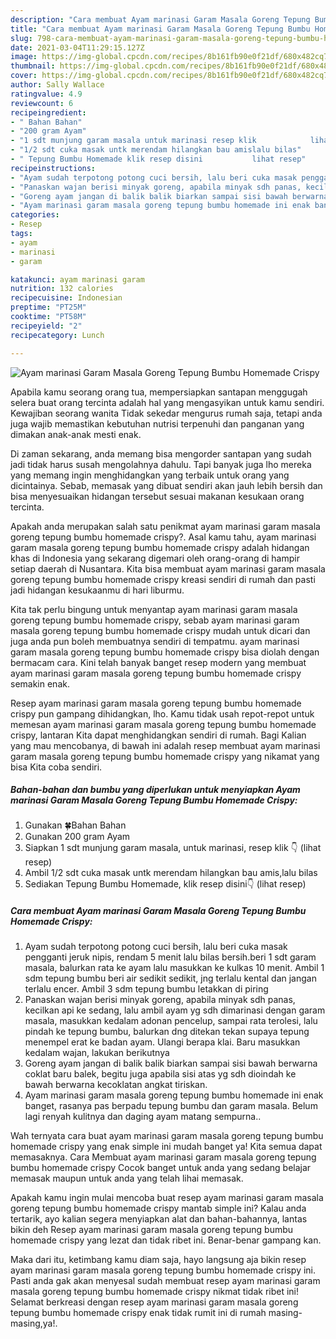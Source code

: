 ```yaml
---
description: "Cara membuat Ayam marinasi Garam Masala Goreng Tepung Bumbu Homemade Crispy yang lezat dan Mudah Dibuat"
title: "Cara membuat Ayam marinasi Garam Masala Goreng Tepung Bumbu Homemade Crispy yang lezat dan Mudah Dibuat"
slug: 798-cara-membuat-ayam-marinasi-garam-masala-goreng-tepung-bumbu-homemade-crispy-yang-lezat-dan-mudah-dibuat
date: 2021-03-04T11:29:15.127Z
image: https://img-global.cpcdn.com/recipes/8b161fb90e0f21df/680x482cq70/ayam-marinasi-garam-masala-goreng-tepung-bumbu-homemade-crispy-foto-resep-utama.jpg
thumbnail: https://img-global.cpcdn.com/recipes/8b161fb90e0f21df/680x482cq70/ayam-marinasi-garam-masala-goreng-tepung-bumbu-homemade-crispy-foto-resep-utama.jpg
cover: https://img-global.cpcdn.com/recipes/8b161fb90e0f21df/680x482cq70/ayam-marinasi-garam-masala-goreng-tepung-bumbu-homemade-crispy-foto-resep-utama.jpg
author: Sally Wallace
ratingvalue: 4.9
reviewcount: 6
recipeingredient:
- " Bahan Bahan"
- "200 gram Ayam"
- "1 sdt munjung garam masala untuk marinasi resep klik            lihat resep"
- "1/2 sdt cuka masak untk merendam hilangkan bau amislalu bilas"
- " Tepung Bumbu Homemade klik resep disini           lihat resep"
recipeinstructions:
- "Ayam sudah terpotong potong cuci bersih, lalu beri cuka masak pengganti jeruk nipis, rendam 5 menit lalu bilas bersih.beri 1 sdt garam masala, balurkan rata ke ayam lalu masukkan ke kulkas 10 menit. Ambil 1 sdm tepung bumbu beri air sedikit sedikit, jng terlalu kental dan jangan terlalu encer. Ambil 3 sdm tepung bumbu letakkan di piring"
- "Panaskan wajan berisi minyak goreng, apabila minyak sdh panas, kecilkan api ke sedang, lalu ambil ayam yg sdh dimarinasi dengan garam masala, masukkan kedalam adonan pencelup, sampai rata terolesi, lalu pindah ke tepung bumbu, balurkan dng ditekan tekan supaya tepung menempel erat ke badan ayam. Ulangi berapa klai. Baru masukkan kedalam wajan, lakukan berikutnya"
- "Goreng ayam jangan di balik balik biarkan sampai sisi bawah berwarna coklat baru balek, begitu juga apabila sisi atas yg sdh dioindah ke bawah berwarna kecoklatan angkat tiriskan."
- "Ayam marinasi garam masala goreng tepung bumbu homemade ini enak banget, rasanya pas berpadu tepung bumbu dan garam masala. Belum lagi renyah kulitnya dan daging ayam matang sempurna.."
categories:
- Resep
tags:
- ayam
- marinasi
- garam

katakunci: ayam marinasi garam 
nutrition: 132 calories
recipecuisine: Indonesian
preptime: "PT25M"
cooktime: "PT58M"
recipeyield: "2"
recipecategory: Lunch

---
```



![Ayam marinasi Garam Masala Goreng Tepung Bumbu Homemade Crispy](https://img-global.cpcdn.com/recipes/8b161fb90e0f21df/680x482cq70/ayam-marinasi-garam-masala-goreng-tepung-bumbu-homemade-crispy-foto-resep-utama.jpg)

Apabila kamu seorang orang tua, mempersiapkan santapan menggugah selera buat orang tercinta adalah hal yang mengasyikan untuk kamu sendiri. Kewajiban seorang  wanita Tidak sekedar mengurus rumah saja, tetapi anda juga wajib memastikan kebutuhan nutrisi terpenuhi dan panganan yang dimakan anak-anak mesti enak.

Di zaman  sekarang, anda memang bisa mengorder santapan yang sudah jadi tidak harus susah mengolahnya dahulu. Tapi banyak juga lho mereka yang memang ingin menghidangkan yang terbaik untuk orang yang dicintainya. Sebab, memasak yang dibuat sendiri akan jauh lebih bersih dan bisa menyesuaikan hidangan tersebut sesuai makanan kesukaan orang tercinta. 



Apakah anda merupakan salah satu penikmat ayam marinasi garam masala goreng tepung bumbu homemade crispy?. Asal kamu tahu, ayam marinasi garam masala goreng tepung bumbu homemade crispy adalah hidangan khas di Indonesia yang sekarang digemari oleh orang-orang di hampir setiap daerah di Nusantara. Kita bisa membuat ayam marinasi garam masala goreng tepung bumbu homemade crispy kreasi sendiri di rumah dan pasti jadi hidangan kesukaanmu di hari liburmu.

Kita tak perlu bingung untuk menyantap ayam marinasi garam masala goreng tepung bumbu homemade crispy, sebab ayam marinasi garam masala goreng tepung bumbu homemade crispy mudah untuk dicari dan juga anda pun boleh membuatnya sendiri di tempatmu. ayam marinasi garam masala goreng tepung bumbu homemade crispy bisa diolah dengan bermacam cara. Kini telah banyak banget resep modern yang membuat ayam marinasi garam masala goreng tepung bumbu homemade crispy semakin enak.

Resep ayam marinasi garam masala goreng tepung bumbu homemade crispy pun gampang dihidangkan, lho. Kamu tidak usah repot-repot untuk memesan ayam marinasi garam masala goreng tepung bumbu homemade crispy, lantaran Kita dapat menghidangkan sendiri di rumah. Bagi Kalian yang mau mencobanya, di bawah ini adalah resep membuat ayam marinasi garam masala goreng tepung bumbu homemade crispy yang nikamat yang bisa Kita coba sendiri.

<!--inarticleads1-->

##### Bahan-bahan dan bumbu yang diperlukan untuk menyiapkan Ayam marinasi Garam Masala Goreng Tepung Bumbu Homemade Crispy:

1. Gunakan  🍀Bahan Bahan
1. Gunakan 200 gram Ayam
1. Siapkan 1 sdt munjung garam masala, untuk marinasi, resep klik 👇           (lihat resep)
1. Ambil 1/2 sdt cuka masak untk merendam hilangkan bau amis,lalu bilas
1. Sediakan  Tepung Bumbu Homemade, klik resep disini👇           (lihat resep)




<!--inarticleads2-->

##### Cara membuat Ayam marinasi Garam Masala Goreng Tepung Bumbu Homemade Crispy:

1. Ayam sudah terpotong potong cuci bersih, lalu beri cuka masak pengganti jeruk nipis, rendam 5 menit lalu bilas bersih.beri 1 sdt garam masala, balurkan rata ke ayam lalu masukkan ke kulkas 10 menit. Ambil 1 sdm tepung bumbu beri air sedikit sedikit, jng terlalu kental dan jangan terlalu encer. Ambil 3 sdm tepung bumbu letakkan di piring
1. Panaskan wajan berisi minyak goreng, apabila minyak sdh panas, kecilkan api ke sedang, lalu ambil ayam yg sdh dimarinasi dengan garam masala, masukkan kedalam adonan pencelup, sampai rata terolesi, lalu pindah ke tepung bumbu, balurkan dng ditekan tekan supaya tepung menempel erat ke badan ayam. Ulangi berapa klai. Baru masukkan kedalam wajan, lakukan berikutnya
1. Goreng ayam jangan di balik balik biarkan sampai sisi bawah berwarna coklat baru balek, begitu juga apabila sisi atas yg sdh dioindah ke bawah berwarna kecoklatan angkat tiriskan.
1. Ayam marinasi garam masala goreng tepung bumbu homemade ini enak banget, rasanya pas berpadu tepung bumbu dan garam masala. Belum lagi renyah kulitnya dan daging ayam matang sempurna..




Wah ternyata cara buat ayam marinasi garam masala goreng tepung bumbu homemade crispy yang enak simple ini mudah banget ya! Kita semua dapat memasaknya. Cara Membuat ayam marinasi garam masala goreng tepung bumbu homemade crispy Cocok banget untuk anda yang sedang belajar memasak maupun untuk anda yang telah lihai memasak.

Apakah kamu ingin mulai mencoba buat resep ayam marinasi garam masala goreng tepung bumbu homemade crispy mantab simple ini? Kalau anda tertarik, ayo kalian segera menyiapkan alat dan bahan-bahannya, lantas bikin deh Resep ayam marinasi garam masala goreng tepung bumbu homemade crispy yang lezat dan tidak ribet ini. Benar-benar gampang kan. 

Maka dari itu, ketimbang kamu diam saja, hayo langsung aja bikin resep ayam marinasi garam masala goreng tepung bumbu homemade crispy ini. Pasti anda gak akan menyesal sudah membuat resep ayam marinasi garam masala goreng tepung bumbu homemade crispy nikmat tidak ribet ini! Selamat berkreasi dengan resep ayam marinasi garam masala goreng tepung bumbu homemade crispy enak tidak rumit ini di rumah masing-masing,ya!.

